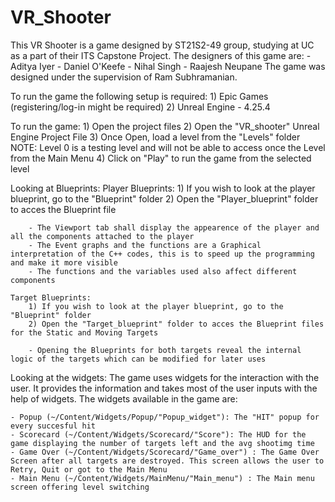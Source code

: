 # VR_Shooter
This VR Shooter is a game designed by ST21S2-49 group, studying at UC as a part of their ITS Capstone Project.
The designers of this game are:
	- Aditya Iyer
	- Daniel O'Keefe
	- Nihal Singh
	- Raajesh Neupane
The game was designed under the supervision of Ram Subhramanian.

To run the game the following setup is required:
	1) Epic Games (registering/log-in might be required)
	2) Unreal Engine - 4.25.4

To run the game:
	1) Open the project files
	2) Open the "VR_shooter" Unreal Engine Project File
	3) Once Open, load a level from the "Levels" folder
	NOTE: Level 0 is a testing level and will not be able to access once the Level from the Main Menu
	4) Click on "Play" to run the game from the selected level

Looking at Blueprints:
	Player Blueprints:
		1) If you wish to look at the player blueprint, go to the "Blueprint" folder
		2) Open the "Player_blueprint" folder to acces the Blueprint file

		- The Viewport tab shall display the appearence of the player and all the components attached to the player
		- The Event graphs and the functions are a Graphical interpretation of the C++ codes, this is to speed up the programming and make it more visible
		- The functions and the variables used also affect different components

	Target Blueprints:
		1) If you wish to look at the player blueprint, go to the "Blueprint" folder
		2) Open the "Target_blueprint" folder to acces the Blueprint files for the Static and Moving Targets

		- Opening the Blueprints for both targets reveal the internal logic of the targets which can be modified for later uses

Looking at the widgets:
The game uses widgets for the interaction with the user. It provides the information and takes most of the user inputs with the help of widgets.
The widgets available in the game are:

	- Popup (~/Content/Widgets/Popup/"Popup_widget"): The "HIT" popup for every succesful hit
	- Scorecard (~/Content/Widgets/Scorecard/"Score"): The HUD for the game displaying the number of targets left and the avg shootimg time
	- Game Over (~/Content/Widgets/Scorecard/"Game_over") : The Game Over Screen after all targets are destroyed. This screen allows the user to Retry, Quit or got to the Main Menu
	- Main Menu (~/Content/Widgets/MainMenu/"Main_menu") : The Main menu screen offering level switching
